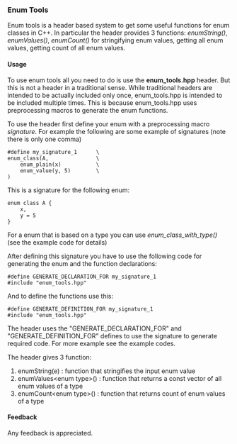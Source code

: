### Enum Tools
Enum tools is a header based system to get some useful functions for enum classes in C++. In particular the header provides 3 functions: *enumString()*, *enumValues()*, *enumCount()* for stringifying enum values, getting all enum values, getting count of all enum values.

#### Usage
To use enum tools all you need to do is use the __enum_tools.hpp__ header. But this is not a header in a traditional sense. While traditional headers are intended to be actually included only once, enum_tools.hpp is intended to be included multiple times. This is because enum_tools.hpp uses preprocessing macros to generate the enum functions.

To use the header first define your enum with a preprocessing macro *signature*. For example the following are some example of signatures (note there is only one comma)

```
#define my_signature_1      \
enum_class(A,               \
    enum_plain(x)           \
    enum_value(y, 5)        \
)
```
This is a signature for the following enum:
```
enum class A {
    x, 
    y = 5
}
```
For a enum that is based on a type you can use *enum_class_with_type()* (see the example code for details)

After defining this signature you have to use the following code for generating the enum and the function declarations:
```
#define GENERATE_DECLARATION_FOR my_signature_1
#include "enum_tools.hpp"
```
And to define the functions use this:
```
#define GENERATE_DEFINITION_FOR my_signature_1
#include "enum_tools.hpp"
```

The header uses the "GENERATE_DECLARATION_FOR" and "GENERATE_DEFINITION_FOR" defines to use the signature to generate required code. For more example see the example codes.

The header gives 3 function:
1. enumString(e) : function that stringifies the input enum value
2. enumValues\<enum type\>() : function that returns a const vector of all enum values of a type
3. enumCount\<enum type\>() : function that returns count of enum values of a type

#### Feedback
Any feedback is appreciated.